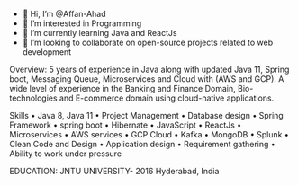 - 👋 Hi, I’m @Affan-Ahad
- 👀 I’m interested in Programming
- 🌱 I’m currently learning Java and ReactJs
- 💞️ I’m looking to collaborate on open-source projects related to web development

Overview:
5 years of experience in Java along with updated Java 11, Spring boot, Messaging Queue, Microservices and Cloud with (AWS and GCP). A wide level of experience in the Banking and Finance Domain, Bio-technologies and E-commerce domain using cloud-native applications.

Skills
• Java 8, Java 11 • Project Management • Database design • Spring Framework • spring boot • Hibernate • JavaScript • ReactJs • Microservices • AWS services • GCP Cloud • Kafka • MongoDB • Splunk • Clean Code and Design • Application design • Requirement gathering • Ability to work under pressure

EDUCATION:
JNTU UNIVERSITY- 2016 Hyderabad, India
